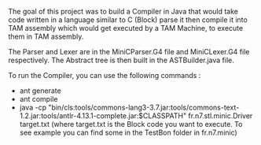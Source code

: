 The goal of this project was to build a Compiler in Java that would take code written in a language similar to C (Block) parse it then compile it into TAM assembly which would get executed by a TAM Machine, to execute them in TAM assembly. 

The Parser and Lexer are in the MiniCParser.G4 file and MiniCLexer.G4 file respectively. The Abstract tree is then built in the ASTBuilder.java file. 

To run the Compiler, you can use the following commands : 
- ant generate
- ant compile
- java -cp "bin/cls:tools/commons-lang3-3.7.jar:tools/commons-text-1.2.jar:tools/antlr-4.13.1-complete.jar:$CLASSPATH" fr.n7.stl.minic.Driver target.txt (where target.txt is the Block code you want to execute. To see example you can find some in the TestBon folder in fr.n7.minic)

